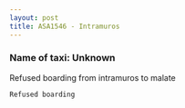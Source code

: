 ```yaml
---
layout: post
title: ASA1546 - Intramuros
---
```


### Name of taxi: Unknown

Refused boarding from intramuros to malate

```Refused boarding```
